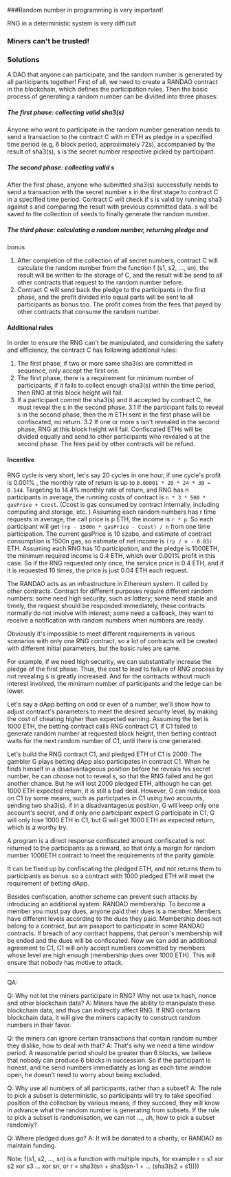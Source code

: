 ###Random number in programming is very important!

RNG in a deterministic system is very difficult

### Miners can't be trusted!

### Solutions

A DAO that anyone can participate, and the random number is generated by
all participants together!
First of all, we need to create a RANDAO contract in the blockchain,
which defines the participation rules.
Then the basic process of generating a random number can be divided into
three phases:
##### The first phase: collecting valid sha3(s)
Anyone who want to participate in the random number generation needs to
send a transaction to the contract C with m ETH as pledge in a specified
time period (e.g, 6 block period, approximately 72s), accompanied by the
result of sha3(s), s is the secret number respective picked by
participant.

##### The second phase: collecting valid s
After the first phase, anyone who submitted sha3(s) successfully needs
to send a transaction with the secret number s in the first stage to
contract C in a specified time period. Contract C will check if s is
valid by running sha3 against s and comparing the result with previous
committed data. s will be saved to the collection of seeds to finally
generate the random number.

##### The third phase: calculating a random number, returning pledge and
bonus
1. After completion of the collection of all secret numbers, contract C
   will calculate the random number from the function f (s1, s2, ...,
sn), the result will be written to the storage of C, and the result will
be send to all other contracts that request to the random number before.
2. Contract C will send back the pledge to the participants in the first
   phase, and the profit divided into equal parts will be sent to all
participants as bonus too. The profit comes from the fees that payed by
other contracts that consume the random number.

#### Additional rules
In order to ensure the RNG can't be manipulated, and considering the
safety and efficiency, the contract C has following additional rules:
1. The first phase, if two or more same sha3(s) are committed in
   sequence, only accept the first one.
2. The first phase, there is a requirement for minimum number of
   participants, if it fails to collect enough sha3(s) within the time
period, then RNG at this block height will fail.
3. If a participant commit the sha3(s) and it accepted by contract C,
   he must reveal the s in the second phase.
3.1 If the participant fails to reveal s in the second phase, then the m
ETH sent in the first phase will be confiscated, no return.
3.2 If one or more s isn't revealed in the second phase, RNG at this
block height will fail. Confiscated ETHs will be divided equally and
send to other participants who revealed s at the second phase.  The fees
paid by other contracts will be refund.


#### Incentive
RNG cycle is very short,  let's say 20 cycles in one hour, if one
cycle's profit is 0.001% , the monthly rate of return is up to `0.00001 *
20 * 24 * 30 = 0.144`.
Targeting to 14.4% monthly rate of return, and RNG has n participants in
average, the running costs of contract is `n * 3 * 500 * gasPrice +
Ccost`. (Ccost is gas consumed by contract internally, including
computing and storage, etc. )
Assuming each random numbers has r time requests in average, the call
price is p ETH, the income is `r * p`. So each participant will get `(rp -
1500n * gasPrice - Ccost) / n` from one time participation.
The current gasPrice is 10 szabo, and estimate of contract consumption
is 1500n gas, so estimate of net income is `(rp / n - 0.03)` ETH.
Assuming each RNG has 10 participation, and the pledge is 1000ETH, the
minimum required income is 0.4 ETH, which over 0.001% profit in this
case. So if the RNG requested only once, the service price is 0.4 ETH,
and if it is requested 10 times, the price is just 0.04 ETH each
request.


The RANDAO acts as an infrastructure in Ethereum system. It called by
other contracts. Contract for different purposes require different
random numbers: some need high security, such as lottery; some need
stable and timely, the request should be responded immediately, these
contracts normally do not involve with interest; some need a callback,
they want to receive a notification with random numbers when numbers are
ready.

Obviously it's impossible to meet different requirements in various
scenarios with only one RNG contract, so a lot of contracts will be
created with different initial parameters, but the basic rules are same.

For example, if we need high security, we can substantially increase the
pledge of the first phase. Thus, the cost to lead to failure of RNG
process by not revealing s is greatly increased. And for the contracts
without much interest involved, the minimum number of participants and
the ledge can be lower.

Let's say a dApp betting on odd or even of a number, we'll show how to
adjust contract's parameters to meet the desired security level, by
making the cost of cheating higher than expected earning.
Assuming the bet is 1000 ETH, the betting contract calls RNG contract
C1, if C1 failed to generate random number at requested block height,
then betting contract waits for the next random number of C1, until
there is one generated.

Let's build the RNG contract C1, and pledged ETH of C1 is 2000. The
gambler G plays betting dApp also participates in contract C1. When he
finds himself in a disadvantageous position before he reveals his secret
number, he can choose not to reveal s, so that the RNG failed and he got
another chance. But he will lost 2000 pledged ETH, although he can get
1000 ETH expected return, it is still a bad deal. 
However, G can reduce loss on C1 by some means, such as participates in
C1 using two accounts, sending two sha3(s). if in a disadvantageous
position, G will keep only one account's secret, and if only one
participant expect G participate in C1, G will only lose 1000 ETH in C1,
but G will get 1000 ETH as expected return, which is a worthy try.

A program is a direct response confiscated amount confiscated is not
returned to the participants as a reward, so that only a margin for
random number 1000ETH contract to meet the requirements of the parity
gamble.

It can be fixed up by confiscating the pledged ETH, and not returns them
to participants as bonus. so a contract with 1000 pledged ETH will meet
the requirement of betting dApp.

Besides confiscation, another scheme can prevent such attacks by
introducing an additional system: RANDAO membership.
To become a member you must pay dues, anyone paid their dues is a
member.  Members have different levels according to the dues they paid.
Membership does not belong to a contract, but are passport to
participate in some RANDAO contracts. If breach of any contract happens,
that person's membership will be ended and the dues will be confiscated.
Now we can add an additional agreement to C1, C1 will only accept
numbers committed by members whose level are high enough (membership
dues over 1000 ETH). This will ensure that nobody has motive to attack.

-----

QA:

Q: Why not let the miners participate in RNG? Why not use tx hash, nonce
and other blockchain data?
A: Miners have the ability to manipulate these blockchain data, and thus
can indirectly affect RNG. If RNG contains blockchain data, it will give
the miners capacity to construct random numbers in their favor.

Q: the miners can ignore certain transactions that contain random number
they dislike, how to deal with that?
A: That's why we need a time window period. A reasonable period should
be greater than 6 blocks, we believe that nobody can produce 6 blocks in
succession. So if the participant is honest,  and he send numbers
immediately as long as each time window open, he doesn't need to worry
about being excluded.

Q: Why use all numbers of all participants, rather than a subset?
A: The rule to pick a subset is deterministic, so participants will try
to take specified position of the collection by various means, if they
succeed, they will know in advance what the random number is generating
from subsets. If the rule to pick a subset is randomisation, we can not
..., uh, how to pick a subset randomly?

Q: Where pledged dues go?
A: It will be donated to a charity, or RANDAO as maintain funding.

Note: f(s1, s2, ..., sn) is a function with multiple inputs, for
example r = s1 xor s2 xor s3 ... xor sn, or r = sha3(sn + sha3(sn-1 + ... (sha3(s2 + s1))))

